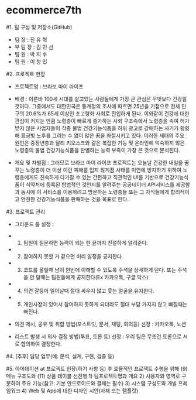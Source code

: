 # ecommerce7th

#1. 팀 구성 및 저장소(GitHub)
 - 팀 장 : 진 유 혁
 - 부 팀 장 : 김 민 선
 - 팀 원 : 박 지 수
 - 팀 원 : 이 청 민



#2. 프로젝트 헌장
 - 프로젝트명 : 브라보 마이 라이프
  
  
 - 배경 : 이른바 100세 시대를 살고있는 사람들에게 가장 큰 관심은 무엇보다 건강일 것이다. 그중에서도 대한민국은 통계청의 조사에 따르면 25년을 기점으로 전체 인구의 20.6%가 65세 이상인 초고령화 사회로 진입하게 된다. 이와같이 건강에 대한 관심이 커지는 만큼 노령층이 빠르게 증가하는 사회 구조속에서 노령층을 속여 허가 받지 않은 사업자들이 각종 불법 건강기능식품을 허위 광고로 강매하는 사기가 횡횡해 황금빛 노후를 그리는 수 없이 많은 꿈을 좌절시키고 있다. 이러한 세태의 주요 원인은 중장년층과 달리 키오스크와 같은 복잡한 기능 및 온라인에 익숙하지 않은 노령층의 불법 건강기능식품을 판별하는 능력 부족이 가장 큰 것으로 분석된다.
  
  
 - 개요 및 차별점 : 그러므로 브라브 마이 라이프 프로젝트는 오늘날 건강한 내일을 꿈꾸는 노령층이 더 이상 이런 피해를 입지 않게끔 사태를 미연에 방지하기 위하여 노령층에게도 친숙하게 다가갈 수 있는 간편하고 직관적인 UI를 기반으로 건강기능식품이 식약처에 등록된 합법적인 것인지를 알려주는 공공데이터 API서비스를 제공함과 동시에 이 서비스를 이용하려고 방문하는 노령층들 또는 그 자식들에게 합리적이고 안전한 건강기능식품을 판매하는 것을 목표로 한다.



#3. 프로젝트 관리
 - 그라운드 룰 설정 :
 - 1. 팀원이 질문하면 능력이 되는 한 끝까지 친절하게 알려준다.
 - 2. 참여하지 못할 거 같으면 미리 일정을 공지한다.
 - 3. 코드를 올릴때 남이 한번에 이해할 수 있도록 주석을 상세하게 단다. 또는 주석을 안 달때는 팀원들에게 공지한다(Ex 카카오톡, 구글 닥스)
 - 4. 의견 갈등이 일어날때 절대 싸우지 않고 웃는 얼굴을 유지한다.
 - 5. 개인사정이 있어서 참여하지 못하게 되더라도 절대 부담 가지지 않고 빠질때는 빠진다.
  
  
 - 의견 제시, 공유 및 취합 방법(포스트잇, 문서, 채팅, 회의등) 선정 : 카카오톡, 노션
  
  
 - 리스트 발생 시 의사 결정 방법(투표, 토론 등) 선정 : 우리 팀은 무조건 토론으로 서로 합의하여 결정한다.



#4. [추후] 담당 업무(예: 분석, 설계, 구현, 검증 등)



#5. 아이데이션 at 프로젝트 헌장(하기 사항 등) 후 효율적인 프로젝트 수행을 위해 (9) 메뉴 구조도와 (11) 상품 테이블 선진행
	1) 팀프로젝트명과 개요
	2) 사용자와 영역로 구분하여 주요 기능(참고: 기본 안드로이드와 결제는 필수)
	3) 시스템 구성도와 개발 프레임워크
	4) Web 및 App에 대한 디자인 시안(자체 또는 템플릿)